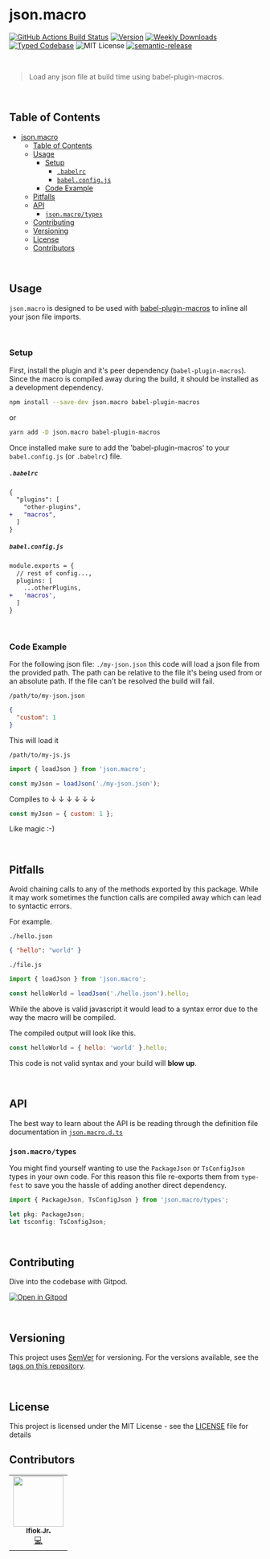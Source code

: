 # json.macro

[![GitHub Actions Build Status](https://github.com/ifiokjr/json.macro/workflows/Node%20CI/badge.svg)](https://github.com/ifiokjr/json.macro/actions?query=workflow%3A%22Node+CI%22)
[![Version][version]][npm]
[![Weekly Downloads][downloads-badge]][npm]
[![Typed Codebase][typescript]](./src/index.ts)
![MIT License][license]
[![semantic-release](https://img.shields.io/badge/%20%20%F0%9F%93%A6%F0%9F%9A%80-semantic--release-e10079.svg)](https://github.com/semantic-release/semantic-release)

<br />

> Load any json file at build time using babel-plugin-macros.

<br />

## Table of Contents

- [json.macro](#jsonmacro)
  - [Table of Contents](#table-of-contents)
  - [Usage](#usage)
    - [Setup](#setup)
        - [`.babelrc`](#babelrc)
        - [`babel.config.js`](#babelconfigjs)
    - [Code Example](#code-example)
  - [Pitfalls](#pitfalls)
  - [API](#api)
    - [`json.macro/types`](#jsonmacrotypes)
  - [Contributing](#contributing)
  - [Versioning](#versioning)
  - [License](#license)
  - [Contributors](#contributors)

<br />

## Usage

`json.macro` is designed to be used with [babel-plugin-macros](https://github.com/kentcdodds/babel-plugin-macros) to inline all your json file imports.

<br />

### Setup

First, install the plugin and it's peer dependency (`babel-plugin-macros`). Since the macro is compiled away during the build, it should be installed as a development dependency.

```bash
npm install --save-dev json.macro babel-plugin-macros
```

or

```bash
yarn add -D json.macro babel-plugin-macros
```

Once installed make sure to add the 'babel-plugin-macros' to your `babel.config.js` (or `.babelrc`) file.

##### `.babelrc`

```diff
{
  "plugins": [
    "other-plugins",
+   "macros",
  ]
}
```

##### `babel.config.js`

```diff
module.exports = {
  // rest of config...,
  plugins: [
    ...otherPlugins,
+   'macros',
  ]
}
```

<br />

### Code Example

For the following json file: `./my-json.json` this code will load a json file from the provided path. The path can be relative to the file it's being used from or an absolute path. If the file can't be resolved the build will fail.

`/path/to/my-json.json`

```json
{
  "custom": 1
}
```

This will load it

`/path/to/my-js.js`

```js
import { loadJson } from 'json.macro';

const myJson = loadJson('./my-json.json');
```

Compiles to ↓ ↓ ↓ ↓ ↓ ↓

```js
const myJson = { custom: 1 };
```

Like magic :-)




<br />


## Pitfalls

Avoid chaining calls to any of the methods exported by this package. While it may work sometimes the function calls are compiled away which can lead to syntactic errors.

For example.

`./hello.json`

```json
{ "hello": "world" }
```

`./file.js`

```js
import { loadJson } from 'json.macro';

const helloWorld = loadJson('./hello.json').hello;
```

While the above is valid javascript it would lead to a syntax error due to the way the macro will be compiled.

The compiled output will look like this.

```js
const helloWorld = { hello: 'world' }.hello;
```

This code is not valid syntax and your build will **blow up**.

<br />

## API

The best way to learn about the API is be reading through the definition file documentation in [`json.macro.d.ts`](https://github.com/ifiokjr/json.macro/blob/master/json.macro.d.ts)

### `json.macro/types`

You might find yourself wanting to use the `PackageJson` or `TsConfigJson` types in your own code. For this reason this file re-exports them from `type-fest` to save you the hassle of adding another direct dependency.

```ts
import { PackageJson, TsConfigJson } from 'json.macro/types';

let pkg: PackageJson;
let tsconfig: TsConfigJson;
```

<br />

## Contributing

Dive into the codebase with Gitpod.

[![Open in Gitpod](https://gitpod.io/button/open-in-gitpod.svg)](https://gitpod.io/#https://github.com/ifiokjr/json.macro)

<br />

## Versioning

This project uses [SemVer](http://semver.org/) for versioning. For the versions available, see the
[tags on this repository](https://github.com/ifiokjr/json.macro/tags).

<br />

## License

This project is licensed under the MIT License - see the [LICENSE](LICENSE) file for details

## Contributors

<!-- ALL-CONTRIBUTORS-LIST:START - Do not remove or modify this section -->
<!-- prettier-ignore-start -->
<!-- markdownlint-disable -->
<table>
  <tr>
    <td align="center"><a href="https://ifiokjr.com"><img src="https://avatars2.githubusercontent.com/u/1160934?v=4" width="100px;" alt=""/><br /><sub><b>Ifiok Jr.</b></sub></a><br /><a href="https://github.com/ifiokjr/json.macro/commits?author=ifiokjr" title="Code">💻</a></td>
  </tr>
</table>

<!-- markdownlint-enable -->
<!-- prettier-ignore-end -->

<!-- ALL-CONTRIBUTORS-LIST:END -->

[version]: https://flat.badgen.net/npm/v/json.macro
[npm]: https://npmjs.com/package/json.macro
[license]: https://flat.badgen.net/badge/license/MIT/purple
[size]: https://bundlephobia.com/result?p=#json.macro
[size-badge]: https://flat.badgen.net/bundlephobia/minzip/json.macro
[typescript]: https://flat.badgen.net/badge/icon/TypeScript/?icon=typescript&label&labelColor=blue&color=555555
[downloads-badge]: https://badgen.net/npm/dw/json.macro/red?icon=npm
